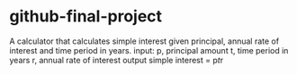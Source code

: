 # github-final-project
A calculator that calculates simple interest given principal, annual rate of interest and time period in years.
input:
   p, principal amount
   t, time period in years
   r, annual rate of interest
output
   simple interest = p*t*r
